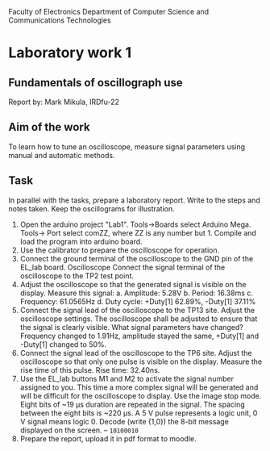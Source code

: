 Faculty of Electronics
Department of Computer Science and Communications Technologies

# Laboratory work 1

## Fundamentals of oscillograph use

Report by: Mark Mikula, IRDfu-22

## Aim of the work

To learn how to tune an oscilloscope, measure signal parameters using manual and automatic methods.

## Task

In parallel with the tasks, prepare a laboratory report. Write to the steps and notes taken. Keep the oscillograms
for illustration.

1.  Open the arduino project "Lab1". Tools->Boards select Arduino Mega. Tools-> Port select comZZ, where
    ZZ is any number but 1. Compile and load the program into arduino board.
2.  Use the calibrator to prepare the oscilloscope for operation.
3.  Connect the ground terminal of the oscilloscope to the GND pin of the EL_lab board. Oscilloscope Connect
    the signal terminal of the oscilloscope to the TP2 test point.
4.  Adjust the oscilloscope so that the generated signal is visible on the display.
    Measure this signal:
    a.  Amplitude: 5.28V
    b.  Period: 16.38ms
    c.  Frequency: 61.0565Hz
    d.  Duty cycle: +Duty[1] 62.89%, -Duty[1] 37.11%
5.  Connect the signal lead of the oscilloscope to the TP13 site. Adjust the oscilloscope settings. The
    oscilloscope shall be adjusted to ensure that the signal is clearly visible. What signal parameters have changed?
    Frequency changed to 1.91Hz, amplitude stayed the same, +Duty[1] and -Duty[1] changed to 50%.
6.  Connect the signal lead of the oscilloscope to the TP6 site. Adjust the oscilloscope so that only one pulse is
    visible on the display. Measure the rise time of this pulse.
    Rise time: 32.40ns.
7.  Use the EL_lab buttons M1 and M2 to activate the signal number assigned to you. This time a more complex
    signal will be generated and will be difficult for the oscilloscope to display. Use the image stop mode. Eight
    bits of ~19 µs duration are repeated in the signal. The spacing between the eight bits is ~220 µs. A 5 V pulse
    represents a logic unit, 0 V signal means logic 0. Decode (write {1,0}) the 8-bit message displayed on the
    screen. – `10100010`
8.  Prepare the report, upload it in pdf format to moodle.
